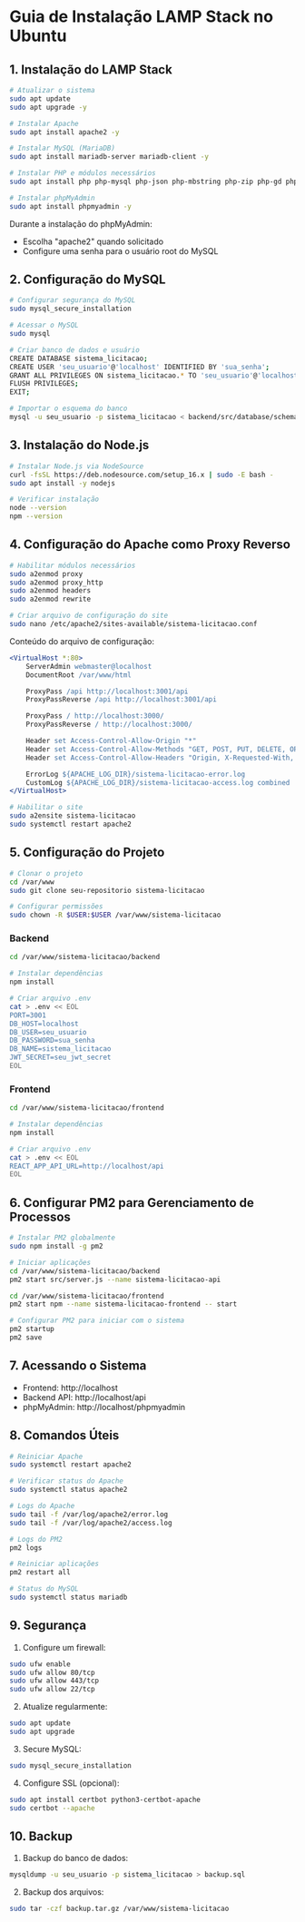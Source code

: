 # Guia de Instalação LAMP Stack no Ubuntu

## 1. Instalação do LAMP Stack

```bash
# Atualizar o sistema
sudo apt update
sudo apt upgrade -y

# Instalar Apache
sudo apt install apache2 -y

# Instalar MySQL (MariaDB)
sudo apt install mariadb-server mariadb-client -y

# Instalar PHP e módulos necessários
sudo apt install php php-mysql php-json php-mbstring php-zip php-gd php-xml php-curl -y

# Instalar phpMyAdmin
sudo apt install phpmyadmin -y
```

Durante a instalação do phpMyAdmin:
- Escolha "apache2" quando solicitado
- Configure uma senha para o usuário root do MySQL

## 2. Configuração do MySQL

```bash
# Configurar segurança do MySQL
sudo mysql_secure_installation

# Acessar o MySQL
sudo mysql

# Criar banco de dados e usuário
CREATE DATABASE sistema_licitacao;
CREATE USER 'seu_usuario'@'localhost' IDENTIFIED BY 'sua_senha';
GRANT ALL PRIVILEGES ON sistema_licitacao.* TO 'seu_usuario'@'localhost';
FLUSH PRIVILEGES;
EXIT;

# Importar o esquema do banco
mysql -u seu_usuario -p sistema_licitacao < backend/src/database/schema.sql
```

## 3. Instalação do Node.js

```bash
# Instalar Node.js via NodeSource
curl -fsSL https://deb.nodesource.com/setup_16.x | sudo -E bash -
sudo apt install -y nodejs

# Verificar instalação
node --version
npm --version
```

## 4. Configuração do Apache como Proxy Reverso

```bash
# Habilitar módulos necessários
sudo a2enmod proxy
sudo a2enmod proxy_http
sudo a2enmod headers
sudo a2enmod rewrite

# Criar arquivo de configuração do site
sudo nano /etc/apache2/sites-available/sistema-licitacao.conf
```

Conteúdo do arquivo de configuração:
```apache
<VirtualHost *:80>
    ServerAdmin webmaster@localhost
    DocumentRoot /var/www/html

    ProxyPass /api http://localhost:3001/api
    ProxyPassReverse /api http://localhost:3001/api

    ProxyPass / http://localhost:3000/
    ProxyPassReverse / http://localhost:3000/

    Header set Access-Control-Allow-Origin "*"
    Header set Access-Control-Allow-Methods "GET, POST, PUT, DELETE, OPTIONS"
    Header set Access-Control-Allow-Headers "Origin, X-Requested-With, Content-Type, Accept, Authorization"

    ErrorLog ${APACHE_LOG_DIR}/sistema-licitacao-error.log
    CustomLog ${APACHE_LOG_DIR}/sistema-licitacao-access.log combined
</VirtualHost>
```

```bash
# Habilitar o site
sudo a2ensite sistema-licitacao
sudo systemctl restart apache2
```

## 5. Configuração do Projeto

```bash
# Clonar o projeto
cd /var/www
sudo git clone seu-repositorio sistema-licitacao

# Configurar permissões
sudo chown -R $USER:$USER /var/www/sistema-licitacao
```

### Backend
```bash
cd /var/www/sistema-licitacao/backend

# Instalar dependências
npm install

# Criar arquivo .env
cat > .env << EOL
PORT=3001
DB_HOST=localhost
DB_USER=seu_usuario
DB_PASSWORD=sua_senha
DB_NAME=sistema_licitacao
JWT_SECRET=seu_jwt_secret
EOL
```

### Frontend
```bash
cd /var/www/sistema-licitacao/frontend

# Instalar dependências
npm install

# Criar arquivo .env
cat > .env << EOL
REACT_APP_API_URL=http://localhost/api
EOL
```

## 6. Configurar PM2 para Gerenciamento de Processos

```bash
# Instalar PM2 globalmente
sudo npm install -g pm2

# Iniciar aplicações
cd /var/www/sistema-licitacao/backend
pm2 start src/server.js --name sistema-licitacao-api

cd /var/www/sistema-licitacao/frontend
pm2 start npm --name sistema-licitacao-frontend -- start

# Configurar PM2 para iniciar com o sistema
pm2 startup
pm2 save
```

## 7. Acessando o Sistema

- Frontend: http://localhost
- Backend API: http://localhost/api
- phpMyAdmin: http://localhost/phpmyadmin

## 8. Comandos Úteis

```bash
# Reiniciar Apache
sudo systemctl restart apache2

# Verificar status do Apache
sudo systemctl status apache2

# Logs do Apache
sudo tail -f /var/log/apache2/error.log
sudo tail -f /var/log/apache2/access.log

# Logs do PM2
pm2 logs

# Reiniciar aplicações
pm2 restart all

# Status do MySQL
sudo systemctl status mariadb
```

## 9. Segurança

1. Configure um firewall:
```bash
sudo ufw enable
sudo ufw allow 80/tcp
sudo ufw allow 443/tcp
sudo ufw allow 22/tcp
```

2. Atualize regularmente:
```bash
sudo apt update
sudo apt upgrade
```

3. Secure MySQL:
```bash
sudo mysql_secure_installation
```

4. Configure SSL (opcional):
```bash
sudo apt install certbot python3-certbot-apache
sudo certbot --apache
```

## 10. Backup

1. Backup do banco de dados:
```bash
mysqldump -u seu_usuario -p sistema_licitacao > backup.sql
```

2. Backup dos arquivos:
```bash
sudo tar -czf backup.tar.gz /var/www/sistema-licitacao
